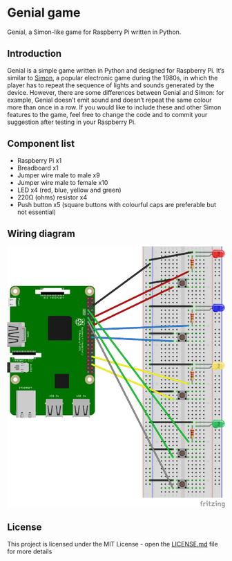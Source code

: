 # Genial game
Genial, a Simon-like game for Raspberry Pi written in Python.
## Introduction
Genial is a simple game written in Python and designed for Raspberry Pi. It’s similar to [Simon](https://en.wikipedia.org/wiki/Simon_(game)), a popular electronic game during the 1980s, in which the player has to repeat the sequence of lights and sounds generated by the device. However, there are some differences between Genial and Simon: for example, Genial doesn’t emit sound and doesn’t repeat the same colour more than once in a row. If you would like to include these and other Simon features to the game, feel free to change the code and to commit your suggestion after testing in your Raspberry Pi.
## Component list
- Raspberry Pi x1
- Breadboard x1
- Jumper wire male to male x9
- Jumper wire male to female x10
- LED x4 (red, blue, yellow and green)
- 220Ω (ohms) resistor x4
- Push button x5 (square buttons with colourful caps are preferable but not essential)
## Wiring diagram
![](images/genialgame_bb.png)
## License
This project is licensed under the MIT License - open the [LICENSE.md](https://github.com/LFuciarelli/genial-game/blob/master/LICENSE.md) file for more details
